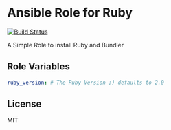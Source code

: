 # Ansible Role for Ruby

[![Build Status](https://travis-ci.org/mortik/ansible-ruby.png?branch=master)](https://travis-ci.org/mortik/ansible-ruby)

A Simple Role to install Ruby and Bundler

## Role Variables

```yaml
ruby_version: # The Ruby Version ;) defaults to 2.0
```

## License

MIT

